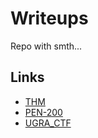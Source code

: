 # Writeups
Repo with smth...

## Links
- [THM](THM/THM.md)
- [PEN-200](PEN-200/PEN-200.md)
- [UGRA_CTF](UGRA_CTF/UGRA_CTF.md)
